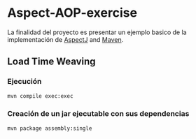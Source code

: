 Aspect-AOP-exercise  
====

La finalidad del proyecto es presentar un ejemplo basico de la implementación
de [AspectJ](https://eclipse.org/aspectj/) and [Maven](http://maven.apache.org).

## Load Time Weaving

### Ejecución ###
```bash
mvn compile exec:exec
```

### Creación de un jar ejecutable con sus dependencias ###
```
mvn package assembly:single
```